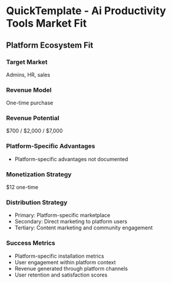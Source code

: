 # QuickTemplate - Ai Productivity Tools Market Fit

## Platform Ecosystem Fit

### Target Market
Admins, HR, sales

### Revenue Model
One-time purchase

### Revenue Potential
$700 / $2,000 / $7,000

### Platform-Specific Advantages
- Platform-specific advantages not documented

### Monetization Strategy
$12 one-time

### Distribution Strategy
- Primary: Platform-specific marketplace
- Secondary: Direct marketing to platform users
- Tertiary: Content marketing and community engagement

### Success Metrics
- Platform-specific installation metrics
- User engagement within platform context
- Revenue generated through platform channels
- User retention and satisfaction scores
